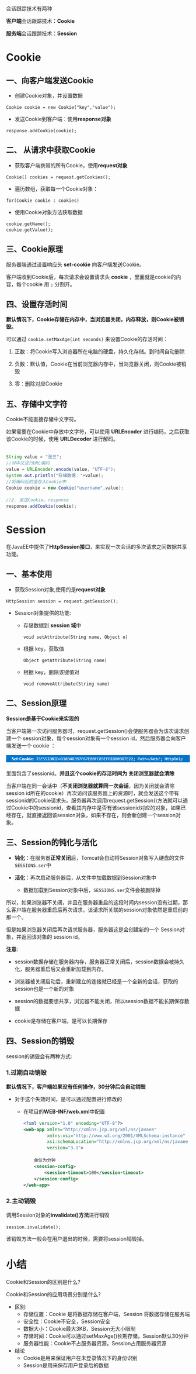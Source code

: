 会话跟踪技术有两种

**客户端**会话跟踪技术：**Cookie**

**服务端**会话跟踪技术：**Session**



# Cookie

## 一、向客户端发送Cookie

* 创建Cookie对象，并设置数据

```
Cookie cookie = new Cookie("key","value");
```

* 发送Cookie到客户端：使用**response对象**

```
response.addCookie(cookie);
```

## 二、 从请求中获取Cookie

- 获取客户端携带的所有Cookie，使用**request对象**

```
Cookie[] cookies = request.getCookies();
```

- 遍历数组，获取每一个Cookie对象：

```
for(Cookie cookie : cookies)
```

- 使用Cookie对象方法获取数据

```
cookie.getName();
cookie.getValue();
```



## 三、Cookie原理

服务器端通过设置响应头 **set-cookie** 向客户端发送Cookie。

客户端收到Cookie后，每次请求会设置请求头 **cookie** ，里面就是cookie的内容，每个cookie 用 `;` 分割开。



## 四、设置存活时间

**默认情况下，Cookie存储在内存中，当浏览器关闭，内存释放，则Cookie被销毁。**

可以通过 `cookie.setMaxAge(int seconds)` 来设置Cookie的存活时间：

1. 正数：将Cookie写入浏览器所在电脑的硬盘，持久化存储。到时间自动删除

2. 负数：默认值，Cookie在当前浏览器内存中，当浏览器关闭，则Cookie被销毁

3. 零：删除对应Cookie



## 五、存储中文字符

Cookie不能直接存储中文字符。

如果需要在Cookie中存放中文字符，可以使用 **URLEncoder** 进行编码，之后获取该Cookie的时候，使用 **URLDecoder** 进行解码。

```java

String value = "张三";
//对中文进行URL编码
value = URLEncoder.encode(value, "UTF-8");
System.out.println("存储数据："+value);
//将编码后的值存入Cookie中
Cookie cookie = new Cookie("username",value);
      
//2. 发送Cookie，response
response.addCookie(cookie);
```



# Session

在JavaEE中提供了**HttpSession接口**，来实现一次会话的多次请求之间数据共享功能。

## 一、基本使用

* 获取Session对象,使用的是**request对象**

```
HttpSession session = request.getSession();
```

* Session对象提供的功能:

  * 存储数据到 **session 域**中

    ```
    void setAttribute(String name, Object o)
    ```

  * 根据 key，获取值

    ```
    Object getAttribute(String name)
    ```

  * 根据 key，删除该键值对

    ```
    void removeAttribute(String name)
    ```



## 二、Session原理

**Session是基于Cookie来实现的**

当客户端第一次访问服务器时，request.getSession()会使服务器会为该次请求创建一个 session对象，每个session对象有一个session id，然后服务器会向客户端发送一个 cookie ：

![image-20220126111237891](img/image-20220126111237891.png)

里面包含了sessionid。**并且这个cookie的存活时间为 关闭浏览器就会清除**

当客户端在同一会话中（**不关闭浏览器就算同一次会话**，因为关闭就会清除session id所在的cookie）再次访问该服务器上的资源时，就会发送这个带有 sessionid的Cookie请求头。服务器再次调用request.getSession()方法就可以通过Cookie中的sessionid，查看其内存中是否有该sessionid对应的对象，如果已经存在，就直接返回该session对象，如果不存在，则会新创建一个session对象。



## 三、Session的钝化与活化

* **钝化**：在服务器**正常关闭**后，Tomcat会自动将Session对象写入硬盘的文件`SESSIONS.ser`中

* **活化**：再次启动服务器后，从文件中加载数据到Session对象中
  * 数据加载到Session对象中后，`SESSIONS.ser`文件会被删除掉

所以，如果浏览器不关闭，并且在服务器重启的这段时间内session没有过期，那么客户端在服务器重启后再次请求，该请求所关联的session对象依然是重启前的那一个。

但是如果浏览器关闭后再次请求服务器，服务器这是会创建新的一个 Session对象，并返回该对象的 session id。

**注意:**

* session数据存储在服务器内存，服务器正常关闭后，session数据会被持久化，服务器重启后又会重新加载到内存。

* 浏览器被关闭启动后，重新建立的连接就已经是一个全新的会话，获取的session也是一个新的对象

* session的数据要想共享，浏览器不能关闭，所以session数据不能长期保存数据
* cookie是存储在客户端，是可以长期保存



## 四、Session的销毁

session的销毁会有两种方式:

### 1.过期自动销毁

**默认情况下，客户端如果没有任何操作，30分钟后会自动销毁**

* 对于这个失效时间，是可以通过配置进行修改的

  * 在项目的**WEB-INF/web.xml**中配置

    ```xml
    <?xml version="1.0" encoding="UTF-8"?>
    <web-app xmlns="http://xmlns.jcp.org/xml/ns/javaee"
             xmlns:xsi="http://www.w3.org/2001/XMLSchema-instance"
             xsi:schemaLocation="http://xmlns.jcp.org/xml/ns/javaee http://xmlns.jcp.org/xml/ns/javaee/web-app_3_1.xsd"
             version="3.1">
    	
        单位为分钟
        <session-config>
            <session-timeout>100</session-timeout>
        </session-config>
    </web-app>
    ```


### 2.主动销毁

调用Session对象的**invalidate()方法**进行销毁

`session.invalidate();`

该销毁方法一般会在用户退出的时候，需要将session销毁掉。



# 小结

Cookie和Session的区别是什么?

Cookie和Session的应用场景分别是什么?

* 区别:
  * 存储位置：Cookie 是将数据存储在客户端，Session 将数据存储在服务端
  * 安全性：Cookie不安全，Session安全
  * 数据大小：Cookie最大3KB，Session无大小限制
  * 存储时间：Cookie可以通过setMaxAge()长期存储，Session默认30分钟
  * 服务器性能：Cookie不占服务器资源，Session占用服务器资源
* 结论
  * Cookie是用来保证用户在未登录情况下的身份识别
  * Session是用来保存用户登录后的数据

